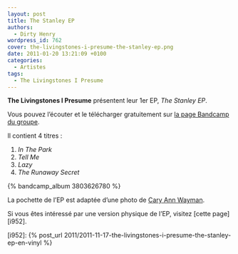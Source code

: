 ```yaml
---
layout: post
title: The Stanley EP
authors:
  - Dirty Henry
wordpress_id: 762
cover: the-livingstones-i-presume-the-stanley-ep.png
date: 2011-01-20 13:21:09 +0100
categories:
  - Artistes
tags:
  - The Livingstones I Presume
---
```


**The Livingstones I Presume** présentent leur 1er EP, _The Stanley EP_.

Vous pouvez l’écouter et le télécharger gratuitement sur [la page Bandcamp du
groupe][1].

Il contient 4 titres :

1. _In The Park_
1. _Tell Me_
1. _Lazy_
1. _The Runaway Secret_

{% bandcamp_album 3803626780 %}

La pochette de l’EP est adaptée d’une photo de [Cary Ann Wayman][2].

Si vous êtes intéressé par une version physique de l’EP, visitez [cette
page][i952].

[1]: https://thelivingstonesipresume.bandcamp.com
[2]: https://www.flickr.com/photos/yyellowbird/

[i952]:
{% post_url 2011/2011-11-17-the-livingstones-i-presume-the-stanley-ep-en-vinyl %}
